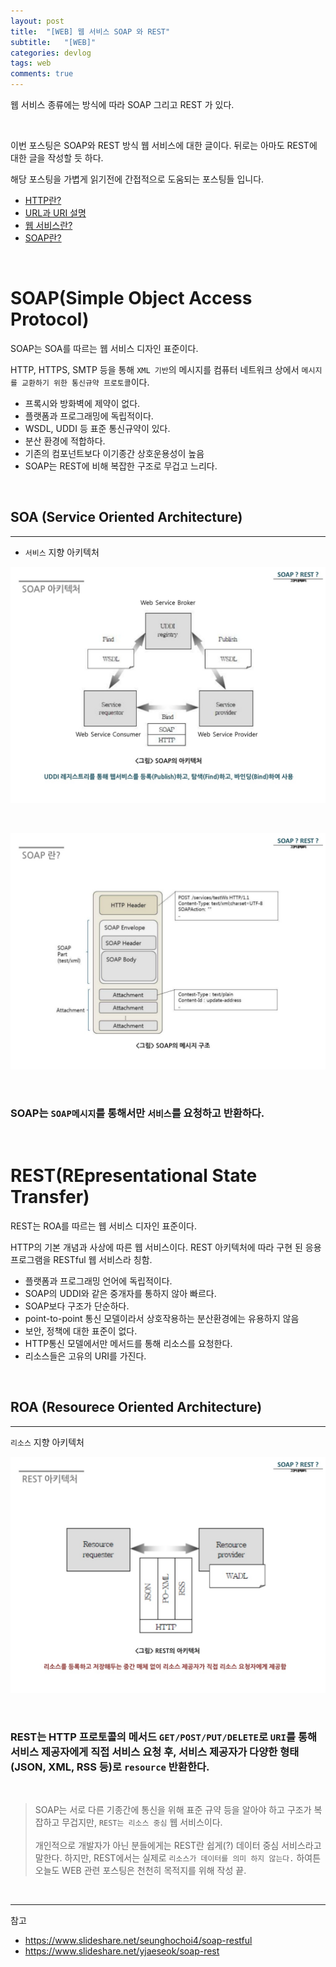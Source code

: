 ```yaml
---
layout: post
title:  "[WEB] 웹 서비스 SOAP 와 REST"
subtitle:   "[WEB]"
categories: devlog
tags: web
comments: true
---
```


웹 서비스 종류에는 방식에 따라 SOAP 그리고 REST 가 있다. 


<br>

이번 포스팅은 SOAP와 REST 방식 웹 서비스에 대한 글이다. 뒤로는 아마도 REST에 대한 글을 작성할 듯 하다.

해당 포스팅을 가볍게 읽기전에 간접적으로 도움되는 포스팅들 입니다.

- [HTTP란?](https://linked2ev.github.io/devlog/2019/06/01/WEB-What-is-HTTP/)
- [URL과 URI 설명](https://linked2ev.github.io/devlog/2019/05/05/WEB-URL-vs-URI-difference/)
- [웹 서비스란?](https://linked2ev.github.io/devlog/2019/07/28/WEB-What-is-Web-Service/)
- [SOAP란?](https://linked2ev.github.io/devlog/2019/07/29/WEB-What-is-SOAP/)

<br>


# SOAP(Simple Object Access Protocol)

SOAP는 SOA를 따르는 웹 서비스 디자인 표준이다.

HTTP, HTTPS, SMTP 등을 통해 `XML 기반`의 메시지를 컴퓨터 네트워크 상에서 `메시지를 교환하기 위한 통신규약 프로토콜`이다.

- 프록시와 방화벽에 제약이 없다.
- 플랫폼과 프로그래밍에 독립적이다.
- WSDL, UDDI 등 표준 통신규약이 있다.
- 분산 환경에 적합하다.
- 기존의 컴포넌트보다 이기종간 상호운용성이 높음
- SOAP는 REST에 비해 복잡한 구조로 무겁고 느리다.

<br>

## SOA (Service Oriented Architecture)
---

- `서비스` 지향 아키텍처

[![soap-s1](/assets/img/devlog/201908/soap-s1.png)]()

<br>

[![soap-s1](/assets/img/devlog/201908/soap-s2.png)]()

<br>

### SOAP는 `SOAP메시지`를 통해서만 `서비스`를 요청하고 반환하다.


<br>

# REST(REpresentational State Transfer)

REST는 ROA를 따르는 웹 서비스 디자인 표준이다.

HTTP의 기본 개념과 사상에 따른 웹 서비스이다. REST 아키텍처에 따라 구현 된 응용프로그램을 RESTful 웹 서비스라 칭함.

- 플랫폼과 프로그래밍 언어에 독립적이다.
- SOAP의 UDDI와 같은 중개자를 통하지 않아 빠르다. 
- SOAP보다 구조가 단순하다.
- point-to-point 통신 모델이라서 상호작용하는 분산환경에는 유용하지 않음
- 보안, 정책에 대한 표준이 없다.
- HTTP통신 모델에서만 메서드를 통해 리소스를 요청한다.
- 리소스들은 고유의 URI를 가진다.

<br>

## ROA (Resourece Oriented Architecture)
---

`리소스` 지향 아키텍처

[![rest-s1](/assets/img/devlog/201908/rest-s1.png)]()

<br>


### REST는 HTTP 프로토콜의 메서드 `GET/POST/PUT/DELETE`로 `URI`를 통해 서비스 제공자에게 직접 서비스 요청 후, 서비스 제공자가 다양한 형태(JSON, XML, RSS 등)로 `resource` 반환한다.

<br>

> SOAP는 서로 다른 기종간에 통신을 위해 표준 규약 등을 알아야 하고 구조가 복잡하고 무겁지만, `REST는 리소스 중심` 웹 서비스이다.<br><br>개인적으로 개발자가 아닌 분들에게는 REST란 쉽게(?) 데이터 중심 서비스라고 말한다. 하지만, REST에서는 실제로 `리소스가 데이터를 의미 하지 않는다.` 하여튼 오늘도 WEB 관련 포스팅은 천천히 목적지를 위해 작성 끝.

<br>

---

참고
- https://www.slideshare.net/seunghochoi4/soap-restful
- https://www.slideshare.net/yjaeseok/soap-rest